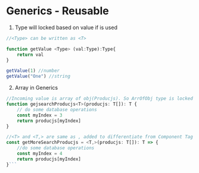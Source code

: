 # Generics - Reusable

1. Type will locked based on value if <Type> is used
```js
//<Type> can be written as <T>

function getValue <Type> (val:Type):Type{
    return val
}

getValue(1) //number
getValue("One") //string

```

2. Array in Generics

```js
//Incoming value is array of obj(Producjs). So ArrOfObj type is locked in <T>[] and <T> and T will be an object
function gejsearchProducjs<T>(producjs: T[]): T {
    // do some database operations
    const myIndex = 3
    return producjs[myIndex]
}

//<T> and <T,> are same as , added to differentiate from Component Tag
const getMoreSearchProducjs = <T,>(producjs: T[]): T => {
    //do some database operations
    const myIndex = 4
    return producjs[myIndex]
}```

